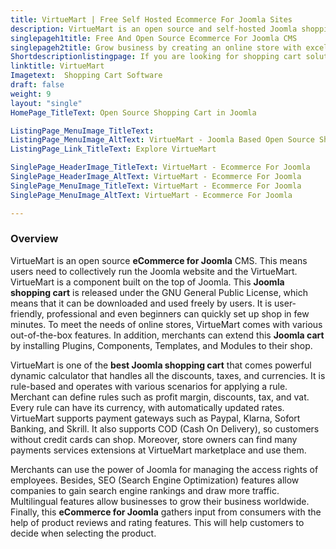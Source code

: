 ```yaml
---
title: VirtueMart | Free Self Hosted Ecommerce For Joomla Sites
description: VirtueMart is an open source and self-hosted Joomla shopping cart. It enables merchants to quickly setup store and start selling to the customers.
singlepageh1title: Free And Open Source Ecommerce For Joomla CMS
singlepageh2title: Grow business by creating an online store with excellent open source shopping cart software. Manage the Joomla website and shop from a central dashboard.
Shortdescriptionlistingpage: If you are looking for shopping cart solution for Joomla based websites. Try VirtueMart, easy to setup and enables merchants to start selling immediately.
linktitle: VirtueMart
Imagetext:  Shopping Cart Software 
draft: false
weight: 9
layout: "single"
HomePage_TitleText: Open Source Shopping Cart in Joomla

ListingPage_MenuImage_TitleText: 
ListingPage_MenuImage_AltText: VirtueMart - Joomla Based Open Source Shopping Cart Software
ListingPage_Link_TitleText: Explore VirtueMart

SinglePage_HeaderImage_TitleText: VirtueMart - Ecommerce For Joomla
SinglePage_HeaderImage_AltText: VirtueMart - Ecommerce For Joomla
SinglePage_MenuImage_TitleText: VirtueMart - Ecommerce For Joomla
SinglePage_MenuImage_AltText: VirtueMart - Ecommerce For Joomla

---
```


### **Overview**

VirtueMart is an open source **eCommerce for Joomla** CMS. This means users need to collectively run the Joomla website and the VirtueMart. VirtueMart is a component built on the top of Joomla. This **Joomla shopping cart** is released under the GNU General Public License, which means that it can be downloaded and used freely by users. It is user-friendly, professional and even beginners can quickly set up shop in few minutes. To meet the needs of online stores, VirtueMart comes with various out-of-the-box features. In addition, merchants can extend this **Joomla cart** by installing Plugins, Components, Templates, and Modules to their shop.

VirtueMart is one of the **best Joomla shopping cart** that comes powerful dynamic calculator that handles all the discounts, taxes, and currencies. It is rule-based and operates with various scenarios for applying a rule. Merchant can define rules such as profit margin, discounts, tax, and vat. Every rule can have its currency, with automatically updated rates. VirtueMart supports payment gateways such as Paypal, Klarna, Sofort Banking, and Skrill. It also supports COD (Cash On Delivery), so customers without credit cards can shop. Moreover, store owners can find many payments services extensions at VirtueMart marketplace and use them.

Merchants can use the power of Joomla for managing the access rights of employees. Besides, SEO (Search Engine Optimization) features allow companies to gain search engine rankings and draw more traffic. Multilingual features allow businesses to grow their business worldwide. Finally, this **eCommerce for Joomla** gathers input from consumers with the help of product reviews and rating features. This will help customers to decide when selecting the product.